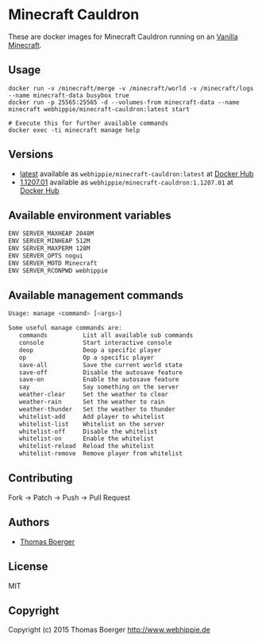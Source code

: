 # Minecraft Cauldron

These are docker images for Minecraft Cauldron running on an
[Vanilla Minecraft](https://registry.hub.docker.com/u/webhippie/minecraft-vanilla/).


## Usage

```
docker run -v /minecraft/merge -v /minecraft/world -v /minecraft/logs --name minecraft-data busybox true
docker run -p 25565:25565 -d --volumes-from minecraft-data --name minecraft webhippie/minecraft-cauldron:latest start

# Execute this for further available commands
docker exec -ti minecraft manage help
```


## Versions

* [latest](https://github.com/dockhippie/minecraft-cauldron/tree/master)
  available as ```webhippie/minecraft-cauldron:latest``` at
  [Docker Hub](https://registry.hub.docker.com/u/webhippie/minecraft-cauldron/)
* [1.1207.01](https://github.com/dockhippie/minecraft-cauldron/tree/1.1207.01)
  available as ```webhippie/minecraft-cauldron:1.1207.01``` at
  [Docker Hub](https://registry.hub.docker.com/u/webhippie/minecraft-cauldron/)


## Available environment variables

```bash
ENV SERVER_MAXHEAP 2048M
ENV SERVER_MINHEAP 512M
ENV SERVER_MAXPERM 128M
ENV SERVER_OPTS nogui
ENV SERVER_MOTD Minecraft
ENV SERVER_RCONPWD webhippie
```


## Available management commands

```bash
Usage: manage <command> [<args>]

Some useful manage commands are:
   commands          List all available sub commands
   console           Start interactive console
   deop              Deop a specific player
   op                Op a specific player
   save-all          Save the current world state
   save-off          Disable the autosave feature
   save-on           Enable the autosave feature
   say               Say something on the server
   weather-clear     Set the weather to clear
   weather-rain      Set the weather to rain
   weather-thunder   Set the weather to thunder
   whitelist-add     Add player to whitelist
   whitelist-list    Whitelist on the server
   whitelist-off     Disable the whitelist
   whitelist-on      Enable the whitelist
   whitelist-reload  Reload the whitelist
   whitelist-remove  Remove player from whitelist
```


## Contributing

Fork -> Patch -> Push -> Pull Request


## Authors

* [Thomas Boerger](https://github.com/tboerger)


## License

MIT


## Copyright

Copyright (c) 2015 Thomas Boerger <http://www.webhippie.de>
